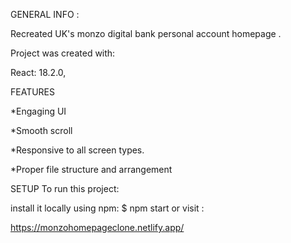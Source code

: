 GENERAL INFO :

Recreated UK's monzo digital bank personal account homepage .

Project was created with:

React: 18.2.0,

FEATURES

*Engaging UI

*Smooth scroll

*Responsive to all screen types.

*Proper file structure and arrangement

SETUP To run this project:

install it locally using npm: $ npm start or visit :

https://monzohomepageclone.netlify.app/
